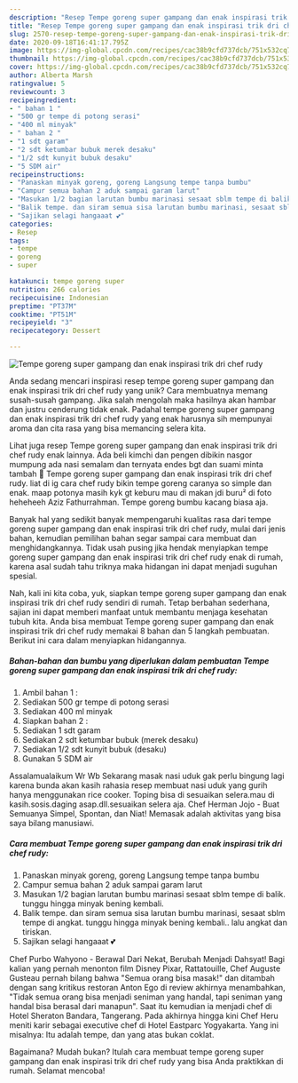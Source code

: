 ```yaml
---
description: "Resep Tempe goreng super gampang dan enak inspirasi trik dri chef rudy Anti Gagal"
title: "Resep Tempe goreng super gampang dan enak inspirasi trik dri chef rudy Anti Gagal"
slug: 2570-resep-tempe-goreng-super-gampang-dan-enak-inspirasi-trik-dri-chef-rudy-anti-gagal
date: 2020-09-18T16:41:17.795Z
image: https://img-global.cpcdn.com/recipes/cac38b9cfd737dcb/751x532cq70/tempe-goreng-super-gampang-dan-enak-inspirasi-trik-dri-chef-rudy-foto-resep-utama.jpg
thumbnail: https://img-global.cpcdn.com/recipes/cac38b9cfd737dcb/751x532cq70/tempe-goreng-super-gampang-dan-enak-inspirasi-trik-dri-chef-rudy-foto-resep-utama.jpg
cover: https://img-global.cpcdn.com/recipes/cac38b9cfd737dcb/751x532cq70/tempe-goreng-super-gampang-dan-enak-inspirasi-trik-dri-chef-rudy-foto-resep-utama.jpg
author: Alberta Marsh
ratingvalue: 5
reviewcount: 3
recipeingredient:
- " bahan 1 "
- "500 gr tempe di potong serasi"
- "400 ml minyak"
- " bahan 2 "
- "1 sdt garam"
- "2 sdt ketumbar bubuk merek desaku"
- "1/2 sdt kunyit bubuk desaku"
- "5 SDM air"
recipeinstructions:
- "Panaskan minyak goreng, goreng Langsung tempe tanpa bumbu"
- "Campur semua bahan 2 aduk sampai garam larut"
- "Masukan 1/2 bagian larutan bumbu marinasi sesaat sblm tempe di balik. tunggu hingga minyak bening kembali."
- "Balik tempe. dan siram semua sisa larutan bumbu marinasi, sesaat sblm tempe di angkat. tunggu hingga minyak bening kembali.. lalu angkat dan tiriskan."
- "Sajikan selagi hangaaat 💕"
categories:
- Resep
tags:
- tempe
- goreng
- super

katakunci: tempe goreng super 
nutrition: 266 calories
recipecuisine: Indonesian
preptime: "PT37M"
cooktime: "PT51M"
recipeyield: "3"
recipecategory: Dessert

---
```



![Tempe goreng super gampang dan enak inspirasi trik dri chef rudy](https://img-global.cpcdn.com/recipes/cac38b9cfd737dcb/751x532cq70/tempe-goreng-super-gampang-dan-enak-inspirasi-trik-dri-chef-rudy-foto-resep-utama.jpg)

Anda sedang mencari inspirasi resep tempe goreng super gampang dan enak inspirasi trik dri chef rudy yang unik? Cara membuatnya memang susah-susah gampang. Jika salah mengolah maka hasilnya akan hambar dan justru cenderung tidak enak. Padahal tempe goreng super gampang dan enak inspirasi trik dri chef rudy yang enak harusnya sih mempunyai aroma dan cita rasa yang bisa memancing selera kita.

Lihat juga resep Tempe goreng super gampang dan enak inspirasi trik dri chef rudy enak lainnya. Ada beli kimchi dan pengen dibikin nasgor mumpung ada nasi semalam dan ternyata endes bgt dan suami minta tambah 🤭 Tempe goreng super gampang dan enak inspirasi trik dri chef rudy. liat di ig cara chef rudy bikin tempe goreng caranya so simple dan enak. maap potonya masih kyk gt keburu mau di makan jdi buru² di foto heheheeh Aziz Fathurrahman. Tempe goreng bumbu kacang biasa aja.

Banyak hal yang sedikit banyak mempengaruhi kualitas rasa dari tempe goreng super gampang dan enak inspirasi trik dri chef rudy, mulai dari jenis bahan, kemudian pemilihan bahan segar sampai cara membuat dan menghidangkannya. Tidak usah pusing jika hendak menyiapkan tempe goreng super gampang dan enak inspirasi trik dri chef rudy enak di rumah, karena asal sudah tahu triknya maka hidangan ini dapat menjadi suguhan spesial.


Nah, kali ini kita coba, yuk, siapkan tempe goreng super gampang dan enak inspirasi trik dri chef rudy sendiri di rumah. Tetap berbahan sederhana, sajian ini dapat memberi manfaat untuk membantu menjaga kesehatan tubuh kita. Anda bisa membuat Tempe goreng super gampang dan enak inspirasi trik dri chef rudy memakai 8 bahan dan 5 langkah pembuatan. Berikut ini cara dalam menyiapkan hidangannya.

<!--inarticleads1-->

##### Bahan-bahan dan bumbu yang diperlukan dalam pembuatan Tempe goreng super gampang dan enak inspirasi trik dri chef rudy:

1. Ambil  bahan 1 :
1. Sediakan 500 gr tempe di potong serasi
1. Sediakan 400 ml minyak
1. Siapkan  bahan 2 :
1. Sediakan 1 sdt garam
1. Sediakan 2 sdt ketumbar bubuk (merek desaku)
1. Sediakan 1/2 sdt kunyit bubuk (desaku)
1. Gunakan 5 SDM air


Assalamualaikum Wr Wb Sekarang masak nasi uduk gak perlu bingung lagi karena bunda akan kasih rahasia resep membuat nasi uduk yang gurih hanya menggunakan rice cooker. Toping bisa di sesuaikan selera.mau di kasih.sosis.daging asap.dll.sesuaikan selera aja. Chef Herman Jojo - Buat Semuanya Simpel, Spontan, dan Niat! Memasak adalah aktivitas yang bisa saya bilang manusiawi. 

<!--inarticleads2-->

##### Cara membuat Tempe goreng super gampang dan enak inspirasi trik dri chef rudy:

1. Panaskan minyak goreng, goreng Langsung tempe tanpa bumbu
1. Campur semua bahan 2 aduk sampai garam larut
1. Masukan 1/2 bagian larutan bumbu marinasi sesaat sblm tempe di balik. tunggu hingga minyak bening kembali.
1. Balik tempe. dan siram semua sisa larutan bumbu marinasi, sesaat sblm tempe di angkat. tunggu hingga minyak bening kembali.. lalu angkat dan tiriskan.
1. Sajikan selagi hangaaat 💕


Chef Purbo Wahyono - Berawal Dari Nekat, Berubah Menjadi Dahsyat! Bagi kalian yang pernah menonton film Disney Pixar, Rattatouille, Chef Auguste Gusteau pernah bilang bahwa &#34;Semua orang bisa masak!&#34; dan ditambah dengan sang kritikus restoran Anton Ego di review akhirnya menambahkan, &#34;Tidak semua orang bisa menjadi seniman yang handal, tapi seniman yang handal bisa berasal dari manapun&#34;. Saat itu kemudian ia menjadi chef di Hotel Sheraton Bandara, Tangerang. Pada akhirnya hingga kini Chef Heru meniti karir sebagai executive chef di Hotel Eastparc Yogyakarta. Yang ini misalnya: Itu adalah tempe, dan yang atas bukan coklat. 

Bagaimana? Mudah bukan? Itulah cara membuat tempe goreng super gampang dan enak inspirasi trik dri chef rudy yang bisa Anda praktikkan di rumah. Selamat mencoba!
